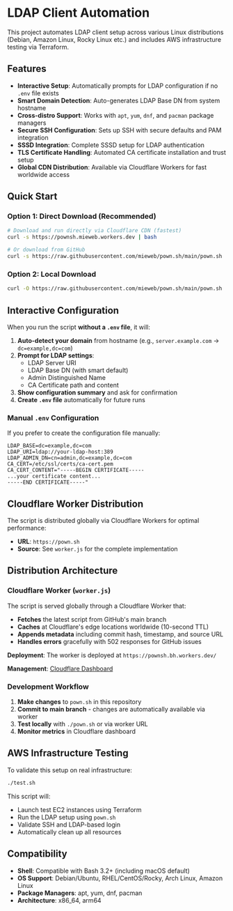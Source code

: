 # LDAP Client Automation

This project automates LDAP client setup across various Linux distributions (Debian, Amazon Linux, Rocky Linux etc.) and includes AWS infrastructure testing via Terraform.

## Features

* **Interactive Setup**: Automatically prompts for LDAP configuration if no `.env` file exists
* **Smart Domain Detection**: Auto-generates LDAP Base DN from system hostname  
* **Cross-distro Support**: Works with `apt`, `yum`, `dnf`, and `pacman` package managers
* **Secure SSH Configuration**: Sets up SSH with secure defaults and PAM integration
* **SSSD Integration**: Complete SSSD setup for LDAP authentication
* **TLS Certificate Handling**: Automated CA certificate installation and trust setup
* **Global CDN Distribution**: Available via Cloudflare Workers for fast worldwide access

## Quick Start

### Option 1: Direct Download (Recommended)

```bash
# Download and run directly via Cloudflare CDN (fastest)
curl -s https://pownsh.mieweb.workers.dev | bash

# Or download from GitHub
curl -s https://raw.githubusercontent.com/mieweb/pown.sh/main/pown.sh | bash
```

### Option 2: Local Download

```bash
curl -O https://raw.githubusercontent.com/mieweb/pown.sh/main/pown.sh | bash
```


## Interactive Configuration

When you run the script **without a `.env` file**, it will:

1. **Auto-detect your domain** from hostname (e.g., `server.example.com` → `dc=example,dc=com`)
2. **Prompt for LDAP settings**:
   - LDAP Server URI
   - LDAP Base DN (with smart default)
   - Admin Distinguished Name
   - CA Certificate path and content
3. **Show configuration summary** and ask for confirmation
4. **Create `.env` file** automatically for future runs

### Manual `.env` Configuration

If you prefer to create the configuration file manually:

```env
LDAP_BASE=dc=example,dc=com
LDAP_URI=ldap://your-ldap-host:389
LDAP_ADMIN_DN=cn=admin,dc=example,dc=com
CA_CERT=/etc/ssl/certs/ca-cert.pem
CA_CERT_CONTENT="-----BEGIN CERTIFICATE-----
...your certificate content...
-----END CERTIFICATE-----"
```

## Cloudflare Worker Distribution

The script is distributed globally via Cloudflare Workers for optimal performance:

- **URL**: `https://pown.sh`
- **Source**: See `worker.js` for the complete implementation

## Distribution Architecture

### Cloudflare Worker (`worker.js`)

The script is served globally through a Cloudflare Worker that:

- **Fetches** the latest script from GitHub's main branch
- **Caches** at Cloudflare's edge locations worldwide (10-second TTL)
- **Appends metadata** including commit hash, timestamp, and source URL
- **Handles errors** gracefully with 502 responses for GitHub issues

**Deployment**: The worker is deployed at `https://pownsh.bh.workers.dev/`

**Management**: [Cloudflare Dashboard](https://dash.cloudflare.com/10825d9d1d920e844ccd0326c66dfc45/workers/services/view/pownsh/production/metrics)

### Development Workflow

1. **Make changes** to `pown.sh` in this repository
2. **Commit to main branch** - changes are automatically available via worker
3. **Test locally** with `./pown.sh` or via worker URL
4. **Monitor metrics** in Cloudflare dashboard

## AWS Infrastructure Testing

To validate this setup on real infrastructure:

```bash
./test.sh
```

This script will:

* Launch test EC2 instances using Terraform
* Run the LDAP setup using `pown.sh`
* Validate SSH and LDAP-based login
* Automatically clean up all resources

## Compatibility

- **Shell**: Compatible with Bash 3.2+ (including macOS default)
- **OS Support**: Debian/Ubuntu, RHEL/CentOS/Rocky, Arch Linux, Amazon Linux
- **Package Managers**: apt, yum, dnf, pacman
- **Architecture**: x86_64, arm64

